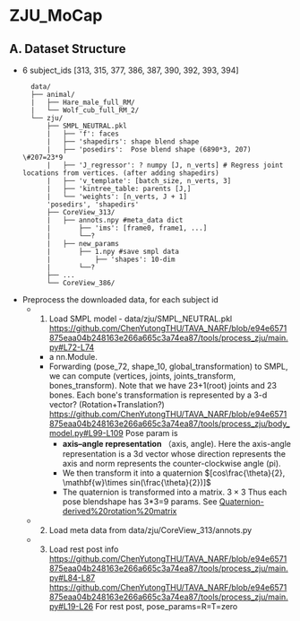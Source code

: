 # ZJU_MoCap
## A. Dataset Structure
* 6 subject_ids \[313, 315, 377, 386, 387, 390, 392, 393, 394]
  ```
    data/
    ├── animal/
    |   ├── Hare_male_full_RM/
    |   └── Wolf_cub_full_RM_2/
    └── zju/
        ├── SMPL_NEUTRAL.pkl
        |   ├── 'f': faces
        |   ├── 'shapedirs': shape blend shape
        |   ├── 'posedirs':  Pose blend shape (6890*3, 207) \#207=23*9
        |   ├── 'J_regressor': ? numpy [J, n_verts] # Regress joint locations from vertices. (after adding shapedirs)
        |   ├── 'v_template': [batch_size, n_verts, 3]
        |   ├── 'kintree_table: parents [J,] 
        |   └── 'weights': [n_verts, J + 1] 
        'posedirs', 'shapedirs'
        ├── CoreView_313/
        |   ├── annots.npy #meta_data dict
        |       ├── 'ims': [frame0, frame1, ...]
        |       └──?
        |   ├── new_params
        |       ├── 1.npy #save smpl data 
        |           ├── 'shapes': 10-dim         
        |       └──? 
        ├── ...
        └── CoreView_386/
  ```
* Preprocess the downloaded data,  for each subject id
   * 1. Load SMPL model -  data/zju/SMPL_NEUTRAL.pkl
      https://github.com/ChenYutongTHU/TAVA_NARF/blob/e94e6571875eaa04b248163e266a665c3a74ea87/tools/process_zju/main.py#L72-L74
      * a nn.Module.
      * Forwarding (pose_72, shape_10, global_transformation) to SMPL, we can compute (vertices, joints, joints_transform, bones_transform). Note that we have 23+1(root) joints and 23 bones. Each bone's transformation is represented by a 3-d vector? (Rotation+Translation?)
        https://github.com/ChenYutongTHU/TAVA_NARF/blob/e94e6571875eaa04b248163e266a665c3a74ea87/tools/process_zju/body_model.py#L99-L109
        Pose param is 
        * **axis–angle representation** （axis, angle). Here the axis-angle representation is a 3d vector whose direction represents the axis and norm represents the counter-clockwise angle (pi).
        * We then transform it into a quaternion $[cos\frac{\theta}{2}, \mathbf{w}\times sin(\frac{\theta}{2})]$
        * The quaternion is transformed into a matrix. $3\times3$ Thus each pose blendshape has 3\*3=9 params. See [Quaternion-derived%20rotation%20matrix](https://en.wikipedia.org/wiki/Quaternions_and_spatial_rotation#Quaternion-derived%20rotation%20matrix)
   * 2. Load meta data from data/zju/CoreView_313/annots.py
   * 3. Load rest post info
      https://github.com/ChenYutongTHU/TAVA_NARF/blob/e94e6571875eaa04b248163e266a665c3a74ea87/tools/process_zju/main.py#L84-L87
      https://github.com/ChenYutongTHU/TAVA_NARF/blob/e94e6571875eaa04b248163e266a665c3a74ea87/tools/process_zju/main.py#L19-L26
      For rest post, pose_params=R=T=zero
      
  
